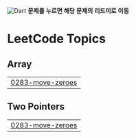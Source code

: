 ![Dart](https://img.shields.io/badge/dart-%230175C2.svg?style=for-the-badge&logo=dart&logoColor=white)
<strong>문제를 누르면 해당 문제의 리드미로 이동</strong>

<!---LeetCode Topics Start-->
# LeetCode Topics
## Array
|  |
| ------- |
| [0283-move-zeroes](https://github.com/mmiemmiedevelop/dart_leet_code/tree/master/0283-move-zeroes) |
## Two Pointers
|  |
| ------- |
| [0283-move-zeroes](https://github.com/mmiemmiedevelop/dart_leet_code/tree/master/0283-move-zeroes) |
<!---LeetCode Topics End-->
